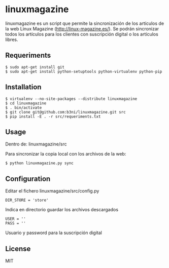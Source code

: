 # linuxmagazine

linuxmagazine es un script que permite la sincronización de los artículos de la web Linux Magazine (http://linux-magazine.es/).
Se podrán sincronizar todos los artículos para los clientes con suscripción digital o los artículos libres.

## Requeriments

	$ sudo apt-get install git
	$ sudo apt-get install python-setuptools python-virtualenv python-pip

## Installation

	$ virtualenv --no-site-packages --distribute linuxmagazine
	$ cd linuxmagazine
	$ . bin/activate
	$ git clone git@github.com:b3ni/linuxmagazine.git src
	$ pip install -E . -r src/requeriments.txt

## Usage

Dentro de: linuxmagazine/src

Para sincronizar la copia local con los archivos de la web:

	$ python linuxmagazine.py sync

## Configuration

Editar el fichero linuxmagazine/src/config.py

	DIR_STORE = 'store'

Indica en directorio guardar los archivos descargados

	USER = ''
	PASS = ''

Usuario y password para la suscripción digital

## License

MIT